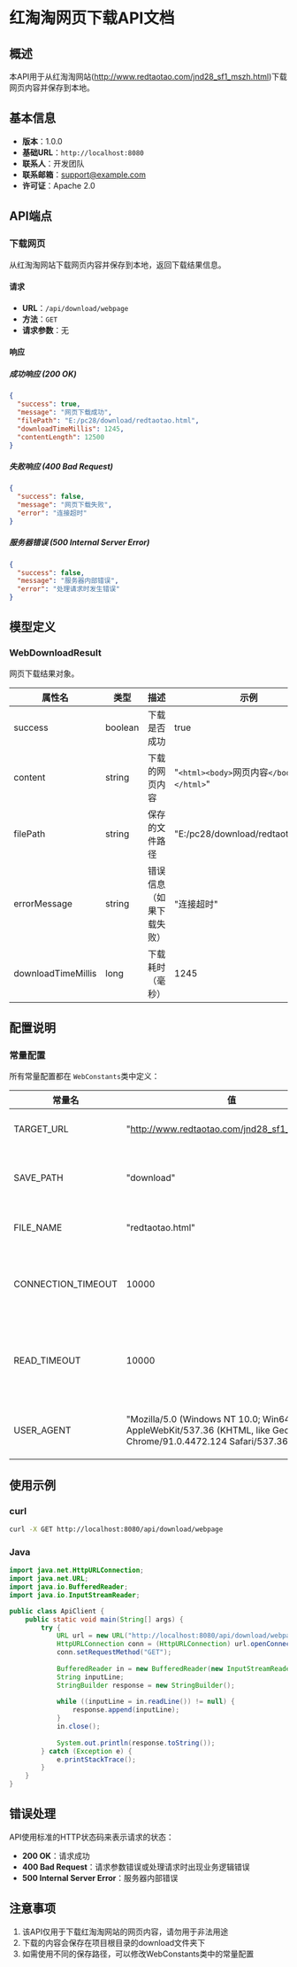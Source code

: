 
# 红淘淘网页下载API文档

## 概述

本API用于从红淘淘网站(http://www.redtaotao.com/jnd28_sf1_mszh.html)下载网页内容并保存到本地。

## 基本信息

- **版本**：1.0.0
- **基础URL**：`http://localhost:8080`
- **联系人**：开发团队
- **联系邮箱**：support@example.com
- **许可证**：Apache 2.0

## API端点

### 下载网页

从红淘淘网站下载网页内容并保存到本地，返回下载结果信息。

#### 请求

- **URL**：`/api/download/webpage`
- **方法**：`GET`
- **请求参数**：无

#### 响应

##### 成功响应 (200 OK)

```json
{
  "success": true,
  "message": "网页下载成功",
  "filePath": "E:/pc28/download/redtaotao.html",
  "downloadTimeMillis": 1245,
  "contentLength": 12500
}
```

##### 失败响应 (400 Bad Request)

```json
{
  "success": false,
  "message": "网页下载失败",
  "error": "连接超时"
}
```

##### 服务器错误 (500 Internal Server Error)

```json
{
  "success": false,
  "message": "服务器内部错误",
  "error": "处理请求时发生错误"
}
```

## 模型定义

### WebDownloadResult

网页下载结果对象。

| 属性名             | 类型    | 描述                     | 示例                                         |
| ------------------ | ------- | ------------------------ | -------------------------------------------- |
| success            | boolean | 下载是否成功             | true                                         |
| content            | string  | 下载的网页内容           | "`<html><body>`网页内容`</body></html>`" |
| filePath           | string  | 保存的文件路径           | "E:/pc28/download/redtaotao.html"            |
| errorMessage       | string  | 错误信息（如果下载失败） | "连接超时"                                   |
| downloadTimeMillis | long    | 下载耗时（毫秒）         | 1245                                         |

## 配置说明

### 常量配置

所有常量配置都在 `WebConstants`类中定义：

| 常量名             | 值                                                                                                                    | 描述                     |
| ------------------ | --------------------------------------------------------------------------------------------------------------------- | ------------------------ |
| TARGET_URL         | "http://www.redtaotao.com/jnd28_sf1_mszh.html"                                                                        | 目标网页URL              |
| SAVE_PATH          | "download"                                                                                                            | 下载文件保存路径         |
| FILE_NAME          | "redtaotao.html"                                                                                                      | 下载文件名               |
| CONNECTION_TIMEOUT | 10000                                                                                                                 | 请求超时时间（毫秒）     |
| READ_TIMEOUT       | 10000                                                                                                                 | 请求读取超时时间（毫秒） |
| USER_AGENT         | "Mozilla/5.0 (Windows NT 10.0; Win64; x64) AppleWebKit/537.36 (KHTML, like Gecko) Chrome/91.0.4472.124 Safari/537.36" | 用户代理头信息           |

## 使用示例

### curl

```bash
curl -X GET http://localhost:8080/api/download/webpage
```

### Java

```java
import java.net.HttpURLConnection;
import java.net.URL;
import java.io.BufferedReader;
import java.io.InputStreamReader;

public class ApiClient {
    public static void main(String[] args) {
        try {
            URL url = new URL("http://localhost:8080/api/download/webpage");
            HttpURLConnection conn = (HttpURLConnection) url.openConnection();
            conn.setRequestMethod("GET");
          
            BufferedReader in = new BufferedReader(new InputStreamReader(conn.getInputStream()));
            String inputLine;
            StringBuilder response = new StringBuilder();
          
            while ((inputLine = in.readLine()) != null) {
                response.append(inputLine);
            }
            in.close();
          
            System.out.println(response.toString());
        } catch (Exception e) {
            e.printStackTrace();
        }
    }
}
```

## 错误处理

API使用标准的HTTP状态码来表示请求的状态：

- **200 OK**：请求成功
- **400 Bad Request**：请求参数错误或处理请求时出现业务逻辑错误
- **500 Internal Server Error**：服务器内部错误

## 注意事项

1. 该API仅用于下载红淘淘网站的网页内容，请勿用于非法用途
2. 下载的内容会保存在项目根目录的download文件夹下
3. 如需使用不同的保存路径，可以修改WebConstants类中的常量配置
